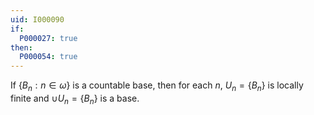 ```yaml
---
uid: I000090
if:
  P000027: true
then:
  P000054: true
---
```


If $\{B_n : n \in \omega\}$ is a countable base, then for each $n$, $U_n = \{B_n\}$ is locally finite and $\cup U_n = \{B_n\}$ is a base.

